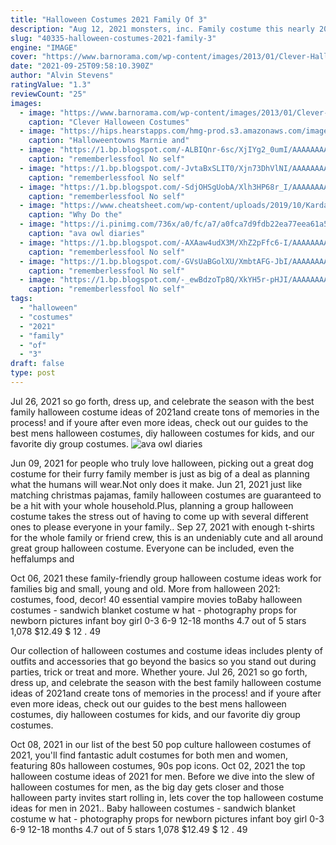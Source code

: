 ```yaml
---
title: "Halloween Costumes 2021 Family Of 3"
description: "Aug 12, 2021 monsters, inc. Family costume this nearly 20-year-old pixar film provides great inspiration for one of the cutest, most colorful family halloween costumes. As casa jackson"
slug: "40335-halloween-costumes-2021-family-3"
engine: "IMAGE"
cover: "https://www.barnorama.com/wp-content/images/2013/01/Clever-Halloween-Costumes/21-Clever-Halloween-Costumes.jpg"
date: "2021-09-25T09:58:10.390Z"
author: "Alvin Stevens"
ratingValue: "1.3"
reviewCount: "25"
images:
  - image: "https://www.barnorama.com/wp-content/images/2013/01/Clever-Halloween-Costumes/21-Clever-Halloween-Costumes.jpg"
    caption: "Clever Halloween Costumes"
  - image: "https://hips.hearstapps.com/hmg-prod.s3.amazonaws.com/images/halloweentown-ii-marnie-and-kal-1509371723.jpeg?crop=1.00xw:0.891xh;0,0.109xh&resize=1200:*"
    caption: "Halloweentowns Marnie and"
  - image: "https://1.bp.blogspot.com/-ALBIQnr-6sc/XjIYg2_0umI/AAAAAAAAcQM/P_qlCczd9RM9xolV0v81BTaFOqfTbfn1wCLcBGAsYHQ/s1600/Untitled260.png"
    caption: "rememberlessfool No self"
  - image: "https://1.bp.blogspot.com/-JvtaBxSLIT0/Xjn73DhVlNI/AAAAAAAAcUc/ykkszxDnPfkpivTi3mP889wZC2ln2ydpQCLcBGAsYHQ/s1600/Untitled286.png"
    caption: "rememberlessfool No self"
  - image: "https://1.bp.blogspot.com/-SdjOHSgUobA/Xlh3HP68r_I/AAAAAAAAeEk/nWcXNMrXKQkW_YM7C0dpwfWfSRasECn0QCLcBGAsYHQ/s1600/Untitled1072.png"
    caption: "rememberlessfool No self"
  - image: "https://www.cheatsheet.com/wp-content/uploads/2019/10/Kardashian-Jenners-1-1024x785.jpg"
    caption: "Why Do the"
  - image: "https://i.pinimg.com/736x/a0/fc/a7/a0fca7d9fdb22ea77eea61a5254a22b4.jpg"
    caption: "ava owl diaries"
  - image: "https://1.bp.blogspot.com/-AXAaw4udX3M/XhZ2pFfc6-I/AAAAAAAAb-Y/6MUAbpTSEqAnkkvDSOFJSgMbCRuLDNAlACLcBGAsYHQ/s1600/Untitled151.png"
    caption: "rememberlessfool No self"
  - image: "https://1.bp.blogspot.com/-GVsUaBGolXU/XmbtAFG-JbI/AAAAAAAAekk/n25D7iePj-sZwPCL79HhbFJ-DJ4w88aVACLcBGAsYHQ/s1600/Untitled1353.png"
    caption: "rememberlessfool No self"
  - image: "https://1.bp.blogspot.com/-_ewBdzoTp8Q/XkYH5r-pHJI/AAAAAAAActU/CwcbRAu1ICwL9hv1YEqlFaXZmsac1shtwCLcBGAsYHQ/s1600/Untitled448.png"
    caption: "rememberlessfool No self"
tags:
  - "halloween"
  - "costumes"
  - "2021"
  - "family"
  - "of"
  - "3"
draft: false
type: post
---
```


Jul 26, 2021 so go forth, dress up, and celebrate the season with the best family halloween costume ideas of 2021and create tons of memories in the process! and if youre after even more ideas, check out our guides to the best mens halloween costumes, diy halloween costumes for kids, and our favorite diy group costumes.
![ava owl diaries](https://i.pinimg.com/736x/a0/fc/a7/a0fca7d9fdb22ea77eea61a5254a22b4.jpg "ava owl diaries")

Jun 09, 2021 for people who truly love halloween, picking out a great dog costume for their furry family member is just as big of a deal as planning what the humans will wear.Not only does it make. Jun 21, 2021 just like matching christmas pajamas, family halloween costumes are guaranteed to be a hit with your whole household.Plus, planning a group halloween costume takes the stress out of having to come up with several different ones to please everyone in your family.. Sep 27, 2021 with enough t-shirts for the whole family or friend crew, this is an undeniably cute and all around great group halloween costume. Everyone can be included, even the heffalumps and
<!--inArticleAds-->

<!--galleryOne-->

Oct 06, 2021 these family-friendly group halloween costume ideas work for families big and small, young and old.  More from halloween 2021: costumes, food, decor! 40 essential vampire movies toBaby halloween costumes - sandwich blanket costume w hat - photography props for newborn pictures infant boy girl 0-3 6-9 12-18 months 4.7 out of 5 stars 1,078 $12.49 $ 12 . 49
<!--inArticleAds-->

<!--galleryTwo-->

Our collection of halloween costumes and costume ideas includes plenty of outfits and accessories that go beyond the basics so you stand out during parties, trick or treat and more. Whether youre. Jul 26, 2021 so go forth, dress up, and celebrate the season with the best family halloween costume ideas of 2021and create tons of memories in the process! and if youre after even more ideas, check out our guides to the best mens halloween costumes, diy halloween costumes for kids, and our favorite diy group costumes.
<!--galleryThree-->

Oct 08, 2021 in our list of the best 50 pop culture halloween costumes of 2021, you'll find fantastic adult costumes for both men and women, featuring 80s halloween costumes, 90s pop icons. Oct 02, 2021 the top halloween costume ideas of 2021 for men. Before we dive into the slew of halloween costumes for men, as the big day gets closer and those halloween party invites start rolling in, lets cover the top halloween costume ideas for men in 2021.. Baby halloween costumes - sandwich blanket costume w hat - photography props for newborn pictures infant boy girl 0-3 6-9 12-18 months 4.7 out of 5 stars 1,078 $12.49 $ 12 . 49